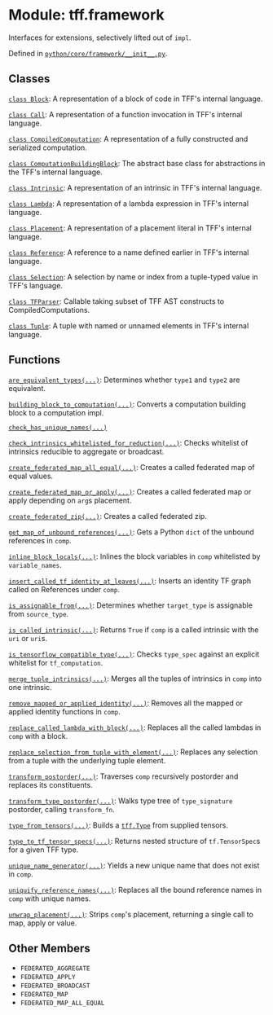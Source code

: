 <div itemscope itemtype="http://developers.google.com/ReferenceObject">
<meta itemprop="name" content="tff.framework" />
<meta itemprop="path" content="Stable" />
<meta itemprop="property" content="FEDERATED_AGGREGATE"/>
<meta itemprop="property" content="FEDERATED_APPLY"/>
<meta itemprop="property" content="FEDERATED_BROADCAST"/>
<meta itemprop="property" content="FEDERATED_MAP"/>
<meta itemprop="property" content="FEDERATED_MAP_ALL_EQUAL"/>
</div>

# Module: tff.framework

Interfaces for extensions, selectively lifted out of `impl`.

Defined in
[`python/core/framework/__init__.py`](http://github.com/tensorflow/federated/tree/master/tensorflow_federated/python/core/framework/__init__.py).

<!-- Placeholder for "Used in" -->

## Classes

[`class Block`](../tff/framework/Block.md): A representation of a block of code
in TFF's internal language.

[`class Call`](../tff/framework/Call.md): A representation of a function
invocation in TFF's internal language.

[`class CompiledComputation`](../tff/framework/CompiledComputation.md): A
representation of a fully constructed and serialized computation.

[`class ComputationBuildingBlock`](../tff/framework/ComputationBuildingBlock.md):
The abstract base class for abstractions in the TFF's internal language.

[`class Intrinsic`](../tff/framework/Intrinsic.md): A representation of an
intrinsic in TFF's internal language.

[`class Lambda`](../tff/framework/Lambda.md): A representation of a lambda
expression in TFF's internal language.

[`class Placement`](../tff/framework/Placement.md): A representation of a
placement literal in TFF's internal language.

[`class Reference`](../tff/framework/Reference.md): A reference to a name
defined earlier in TFF's internal language.

[`class Selection`](../tff/framework/Selection.md): A selection by name or index
from a tuple-typed value in TFF's language.

[`class TFParser`](../tff/framework/TFParser.md): Callable taking subset of TFF
AST constructs to CompiledComputations.

[`class Tuple`](../tff/framework/Tuple.md): A tuple with named or unnamed
elements in TFF's internal language.

## Functions

[`are_equivalent_types(...)`](../tff/framework/are_equivalent_types.md):
Determines whether `type1` and `type2` are equivalent.

[`building_block_to_computation(...)`](../tff/framework/building_block_to_computation.md):
Converts a computation building block to a computation impl.

[`check_has_unique_names(...)`](../tff/framework/check_has_unique_names.md)

[`check_intrinsics_whitelisted_for_reduction(...)`](../tff/framework/check_intrinsics_whitelisted_for_reduction.md):
Checks whitelist of intrinsics reducible to aggregate or broadcast.

[`create_federated_map_all_equal(...)`](../tff/framework/create_federated_map_all_equal.md):
Creates a called federated map of equal values.

[`create_federated_map_or_apply(...)`](../tff/framework/create_federated_map_or_apply.md):
Creates a called federated map or apply depending on `arg`s placement.

[`create_federated_zip(...)`](../tff/framework/create_federated_zip.md): Creates
a called federated zip.

[`get_map_of_unbound_references(...)`](../tff/framework/get_map_of_unbound_references.md):
Gets a Python `dict` of the unbound references in `comp`.

[`inline_block_locals(...)`](../tff/framework/inline_block_locals.md): Inlines
the block variables in `comp` whitelisted by `variable_names`.

[`insert_called_tf_identity_at_leaves(...)`](../tff/framework/insert_called_tf_identity_at_leaves.md):
Inserts an identity TF graph called on References under `comp`.

[`is_assignable_from(...)`](../tff/framework/is_assignable_from.md): Determines
whether `target_type` is assignable from `source_type`.

[`is_called_intrinsic(...)`](../tff/framework/is_called_intrinsic.md): Returns
`True` if `comp` is a called intrinsic with the `uri` or `uri`s.

[`is_tensorflow_compatible_type(...)`](../tff/framework/is_tensorflow_compatible_type.md):
Checks `type_spec` against an explicit whitelist for `tf_computation`.

[`merge_tuple_intrinsics(...)`](../tff/framework/merge_tuple_intrinsics.md):
Merges all the tuples of intrinsics in `comp` into one intrinsic.

[`remove_mapped_or_applied_identity(...)`](../tff/framework/remove_mapped_or_applied_identity.md):
Removes all the mapped or applied identity functions in `comp`.

[`replace_called_lambda_with_block(...)`](../tff/framework/replace_called_lambda_with_block.md):
Replaces all the called lambdas in `comp` with a block.

[`replace_selection_from_tuple_with_element(...)`](../tff/framework/replace_selection_from_tuple_with_element.md):
Replaces any selection from a tuple with the underlying tuple element.

[`transform_postorder(...)`](../tff/framework/transform_postorder.md): Traverses
`comp` recursively postorder and replaces its constituents.

[`transform_type_postorder(...)`](../tff/framework/transform_type_postorder.md):
Walks type tree of `type_signature` postorder, calling `transform_fn`.

[`type_from_tensors(...)`](../tff/framework/type_from_tensors.md): Builds a
<a href="../tff/Type.md"><code>tff.Type</code></a> from supplied tensors.

[`type_to_tf_tensor_specs(...)`](../tff/framework/type_to_tf_tensor_specs.md):
Returns nested structure of `tf.TensorSpec`s for a given TFF type.

[`unique_name_generator(...)`](../tff/framework/unique_name_generator.md):
Yields a new unique name that does not exist in `comp`.

[`uniquify_reference_names(...)`](../tff/framework/uniquify_reference_names.md):
Replaces all the bound reference names in `comp` with unique names.

[`unwrap_placement(...)`](../tff/framework/unwrap_placement.md): Strips `comp`'s
placement, returning a single call to map, apply or value.

## Other Members

*   `FEDERATED_AGGREGATE` <a id="FEDERATED_AGGREGATE"></a>
*   `FEDERATED_APPLY` <a id="FEDERATED_APPLY"></a>
*   `FEDERATED_BROADCAST` <a id="FEDERATED_BROADCAST"></a>
*   `FEDERATED_MAP` <a id="FEDERATED_MAP"></a>
*   `FEDERATED_MAP_ALL_EQUAL` <a id="FEDERATED_MAP_ALL_EQUAL"></a>
